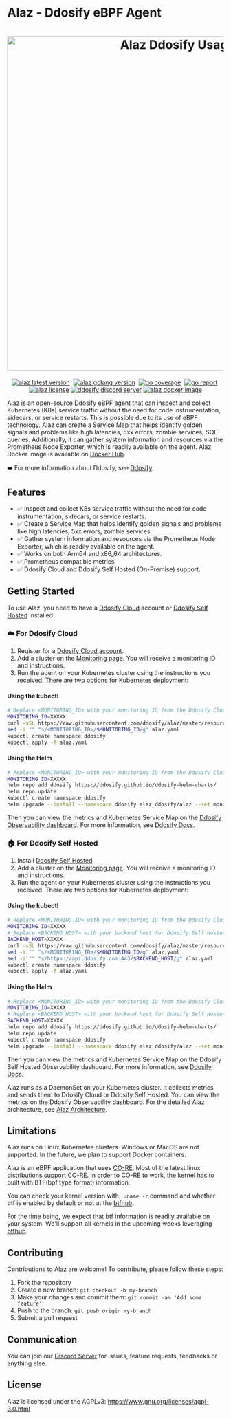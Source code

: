 # Alaz - Ddosify eBPF Agent

<h1 align="center">
    <img src="https://imagedelivery.net/jnIqn6NB1gbMLXIvlYKo5A/172d2843-4868-40e9-1bb0-1176d477d600/public" alt="Alaz Ddosify Usage" width="777px" /><br />
</h1>
<p align="center">
    <a href="https://github.com/ddosify/alaz/releases" target="_blank"><img src="https://img.shields.io/github/v/release/ddosify/alaz?style=for-the-badge&logo=github&color=orange" alt="alaz latest version" /></a>&nbsp;
    <a href="https://pkg.go.dev/go.ddosify.com/ddosify" target="_blank"><img src="https://img.shields.io/github/go-mod/go-version/ddosify/alaz?style=for-the-badge&logo=go" alt="alaz golang version" /></a>&nbsp;
    <a href="https://app.codecov.io/gh/ddosify/alaz" target="_blank"><img src="https://img.shields.io/codecov/c/github/ddosify/alaz?style=for-the-badge&logo=codecov" alt="go coverage" /></a>&nbsp;
    <a href="https://goreportcard.com/report/github.com/ddosify/alaz" target="_blank"><img src="https://goreportcard.com/badge/github.com/ddosify/alaz?style=for-the-badge&logo=go" alt="go report" /></a>&nbsp;
    <a href="https://github.com/ddosify/alaz/blob/master/LICENSE" target="_blank"><img src="https://img.shields.io/badge/LICENSE-AGPL--3.0-orange?style=for-the-badge&logo=none" alt="alaz license" /></a>
    <a href="https://discord.gg/9KdnrSUZQg" target="_blank"><img src="https://img.shields.io/discord/898523141788287017?style=for-the-badge&logo=discord&label=DISCORD" alt="ddosify discord server" /></a>
    <a href="https://hub.docker.com/r/ddosify/alaz" target="_blank"><img src="https://img.shields.io/docker/v/ddosify/alaz?style=for-the-badge&logo=docker&label=docker&sort=semver" alt="alaz docker image" /></a>
</p>


Alaz is an open-source Ddosify eBPF agent that can inspect and collect Kubernetes (K8s) service traffic without the need for code instrumentation, sidecars, or service restarts. This is possible due to its use of eBPF technology. Alaz can create a Service Map that helps identify golden signals and problems like high latencies, 5xx errors, zombie services, SQL queries. Additionally, it can gather system information and resources via the Prometheus Node Exporter, which is readily available on the agent. Alaz Docker image is available on [Docker Hub](https://hub.docker.com/r/ddosify/alaz).

➡️ For more information about Ddosify, see [Ddosify](https://github.com/ddosify/ddosify).

## Features

- ✅ Inspect and collect K8s service traffic without the need for code instrumentation, sidecars, or service restarts.
- ✅ Create a Service Map that helps identify golden signals and problems like high latencies, 5xx errors, zombie services.
- ✅ Gather system information and resources via the Prometheus Node Exporter, which is readily available on the agent.
- ✅ Works on both Arm64 and x86_64 architectures.
- ✅ Prometheus compatible metrics.
- ✅ Ddosify Cloud and Ddosify Self Hosted (On-Premise) support.

## Getting Started

To use Alaz, you need to have a [Ddosify Cloud](https://app.ddosify.com/register) account or [Ddosify Self Hosted](https://github.com/ddosify/ddosify/tree/master/selfhosted) installed. 

### ☁️ For Ddosify Cloud

1. Register for a [Ddosify Cloud account](https://app.ddosify.com/register).
2. Add a cluster on the [Monitoring page](https://app.ddosify.com/monitoring). You will receive a monitoring ID and instructions.
3. Run the agent on your Kubernetes cluster using the instructions you received. There are two options for Kubernetes deployment: 

#### Using the kubectl

```bash
# Replace <MONITORING_ID> with your monitoring ID from the Ddosify Cloud. Change XXXXX with your monitoring ID.
MONITORING_ID=XXXXX
curl -sSL https://raw.githubusercontent.com/ddosify/alaz/master/resources/alaz.yaml
sed -i "" "s/<MONITORING_ID>/$MONITORING_ID/g" alaz.yaml
kubectl create namespace ddosify
kubectl apply -f alaz.yaml
```

#### Using the Helm

```bash
# Replace <MONITORING_ID> with your monitoring ID from the Ddosify Cloud. Change XXXXX with your monitoring ID.
MONITORING_ID=XXXXX
helm repo add ddosify https://ddosify.github.io/ddosify-helm-charts/
helm repo update
kubectl create namespace ddosify
helm upgrade --install --namespace ddosify alaz ddosify/alaz --set monitoringID=$MONITORING_ID
```

Then you can view the metrics and Kubernetes Service Map on the [Ddosify Observability dashboard](https://app.ddosify.com/clusters). For more information, see [Ddosify Docs](https://docs.ddosify.com/observability/).

### 🏠 For Ddosify Self Hosted

1. Install [Ddosify Self Hosted](https://github.com/ddosify/ddosify/tree/master/selfhosted)
2. Add a cluster on the [Monitoring page](http://localhost:8014/monitoring). You will receive a monitoring ID and instructions.
2. Run the agent on your Kubernetes cluster using the instructions you received. There are two options for Kubernetes deployment:


#### Using the kubectl

```bash
# Replace <MONITORING_ID> with your monitoring ID from the Ddosify Cloud. Change XXXXX with your monitoring ID.
MONITORING_ID=XXXXX
# Replace <BACKEND_HOST> with your backend host for Ddosify Self Hosted. Change XXXXX with your backend host.
BACKEND_HOST=XXXXX
curl -sSL https://raw.githubusercontent.com/ddosify/alaz/master/resources/alaz.yaml
sed -i "" "s/<MONITORING_ID>/$MONITORING_ID/g" alaz.yaml
sed -i "" "s/https://api.ddosify.com:443/$BACKEND_HOST/g" alaz.yaml
kubectl create namespace ddosify
kubectl apply -f alaz.yaml
```

#### Using the Helm

```bash
# Replace <MONITORING_ID> with your monitoring ID from the Ddosify Cloud. Change XXXXX with your monitoring ID.
MONITORING_ID=XXXXX
# Replace <BACKEND_HOST> with your backend host for Ddosify Self Hosted. Change XXXXX with your backend host. Backend host should be accessible from the Kubernetes cluster.
BACKEND_HOST=XXXXX
helm repo add ddosify https://ddosify.github.io/ddosify-helm-charts/
helm repo update
kubectl create namespace ddosify
helm upgrade --install --namespace ddosify alaz ddosify/alaz --set monitoringID=$MONITORING_ID --set backendHost=$BACKEND_HOST
```

Then you can view the metrics and Kubernetes Service Map on the Ddosify Self Hosted Observability dashboard. For more information, see [Ddosify Docs](https://docs.ddosify.com/observability/).

Alaz runs as a DaemonSet on your Kubernetes cluster. It collects metrics and sends them to Ddosify Cloud or Ddosify Self Hosted. You can view the metrics on the Ddosify Observability dashboard. For the detailed Alaz architecture, see [Alaz Architecture](./Alaz-Architecture.md).

## Limitations

Alaz runs on Linux Kubernetes clusters. Windows or MacOS are not supported.
In the future, we plan to support Docker containers.

Alaz is an eBPF application that uses [CO-RE](https://github.com/libbpf/libbpf#bpf-co-re-compile-once--run-everywhere).
Most of the latest linux distributions support CO-RE. In order to CO-RE to work, the kernel has to built with BTF(bpf type format) information.

You can check your kernel version with ``` uname -r``` 
command and whether btf is enabled by default or not at the  [btfhub](https://github.com/aquasecurity/btfhub/blob/main/docs/supported-distros.md).

For the time being, we expect that btf information is readily available on your system. We'll support all kernels in the upcoming weeks leveraging [btfhub](https://github.com/aquasecurity/btfhub).

## Contributing

Contributions to Alaz are welcome! To contribute, please follow these steps:

1. Fork the repository
2. Create a new branch: `git checkout -b my-branch`
3. Make your changes and commit them: `git commit -am 'Add some feature'`
4. Push to the branch: `git push origin my-branch`
5. Submit a pull request

## Communication

You can join our [Discord Server](https://discord.gg/9KdnrSUZQg) for issues, feature requests, feedbacks or anything else. 

## License

Alaz is licensed under the AGPLv3: https://www.gnu.org/licenses/agpl-3.0.html

